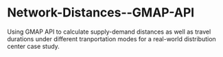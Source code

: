 # Network-Distances--GMAP-API

Using GMAP API to calculate supply-demand distances as well as travel durations under different tranportation modes for a real-world distribution center case study. 

